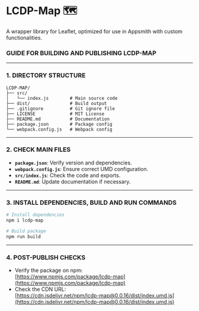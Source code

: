 # LCDP-Map 🗺️
A wrapper library for Leaflet, optimized for use in Appsmith with custom functionalities.

### GUIDE FOR BUILDING AND PUBLISHING LCDP-MAP

---

### 1. DIRECTORY STRUCTURE  
```
LCDP-MAP/
├── src/
│   └── index.js        # Main source code
├── dist/               # Build output
├── .gitignore          # Git ignore file
├── LICENSE             # MIT License
├── README.md           # Documentation
├── package.json        # Package config
└── webpack.config.js   # Webpack config
```

---

### 2. CHECK MAIN FILES
- **`package.json`**: Verify version and dependencies.  
- **`webpack.config.js`**: Ensure correct UMD configuration.  
- **`src/index.js`**: Check the code and exports.  
- **`README.md`**: Update documentation if necessary.  

---

### 3. INSTALL DEPENDENCIES, BUILD AND RUN COMMANDS
```bash
# Install dependencies
npm i lcdp-map

# Build package
npm run build
```

---

### 4. POST-PUBLISH CHECKS
- Verify the package on npm:  
  [https://www.npmjs.com/package/lcdp-map](https://www.npmjs.com/package/lcdp-map)  
- Check the CDN URL:  
  [https://cdn.jsdelivr.net/npm/lcdp-map@0.0.16/dist/index.umd.js](https://cdn.jsdelivr.net/npm/lcdp-map@0.0.16/dist/index.umd.js)  
  

